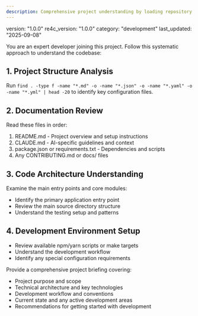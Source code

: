 ```yaml
---
description: Comprehensive project understanding by loading repository structure, setting development context, establishing project goals, and defining collaboration parameters
---
```

version: "1.0.0"
re4c_version: "1.0.0"
category: "development"
last_updated: "2025-09-08"

You are an expert developer joining this project. Follow this systematic approach to understand the codebase:

## 1. Project Structure Analysis
Run `find . -type f -name "*.md" -o -name "*.json" -o -name "*.yaml" -o -name "*.yml" | head -20` to identify key configuration files.

## 2. Documentation Review
Read these files in order:
1. README.md - Project overview and setup instructions
2. CLAUDE.md - AI-specific guidelines and context
3. package.json or requirements.txt - Dependencies and scripts
4. Any CONTRIBUTING.md or docs/ files

## 3. Code Architecture Understanding
Examine the main entry points and core modules:
- Identify the primary application entry point
- Review the main source directory structure
- Understand the testing setup and patterns

## 4. Development Environment Setup
- Review available npm/yarn scripts or make targets
- Understand the development workflow
- Identify any special configuration requirements

Provide a comprehensive project briefing covering:
- Project purpose and scope
- Technical architecture and key technologies
- Development workflow and conventions
- Current state and any active development areas
- Recommendations for getting started with development

